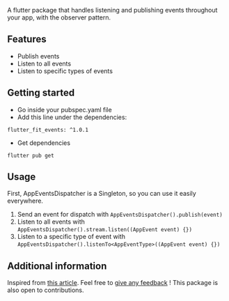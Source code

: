 A flutter package that handles listening and publishing events throughout your app, with the observer
pattern.

## Features

- Publish events
- Listen to all events
- Listen to specific types of events

## Getting started

- Go inside your pubspec.yaml file
- Add this line under the dependencies:
```
flutter_fit_events: ^1.0.1
```
- Get dependencies
```
flutter pub get
```

## Usage

First, AppEventsDispatcher is a Singleton, so you can use it easily everywhere.

1. Send an event for dispatch with
```AppEventsDispatcher().publish(event)```
2. Listen to all events with
```AppEventsDispatcher().stream.listen((AppEvent event) {})```
3. Listen to a specific type of event with
```AppEventsDispatcher().listenTo<AppEventType>((AppEvent event) {})```

## Additional information

Inspired from [this article](https://apparencekit.dev/blog/flutter-app-events).
Feel free to [give any feedback](https://github.com/Vaistudio-dev/flutter_fit_events/issues) ! This package is also open to contributions.
